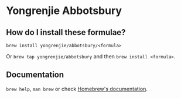 # Yongrenjie Abbotsbury

## How do I install these formulae?

`brew install yongrenjie/abbotsbury/<formula>`

Or `brew tap yongrenjie/abbotsbury` and then `brew install <formula>`.

## Documentation

`brew help`, `man brew` or check [Homebrew's documentation](https://docs.brew.sh).
